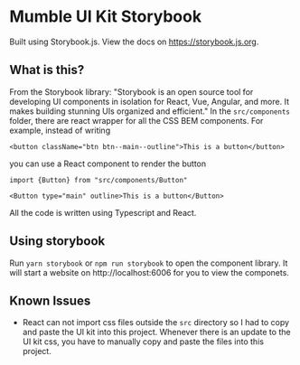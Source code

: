 # Mumble UI Kit Storybook
Built using Storybook.js. View the docs on https://storybook.js.org.

## What is this?
From the Storybook library: "Storybook is an open source tool for developing UI components in isolation for React, Vue, Angular, and more. It makes building stunning UIs organized and efficient." In the `src/components` folder, there are react wrapper for all the CSS BEM components. For example, instead of writing 
```
<button className="btn btn--main--outline">This is a button</button>
``` 
you can use a React component to render the button 
```
import {Button} from "src/components/Button"

<Button type="main" outline>This is a button</Button>
```
All the code is written using Typescript and React.

## Using storybook

Run `yarn storybook` or `npm run storybook` to open the component library. It will start a website on http://localhost:6006 for you to view the componets.

## Known Issues
* React can not import css files outside the `src` directory so I had to copy and paste the UI kit into this project. Whenever there is an update to the UI kit css, you have to manually copy and paste the files into this project.